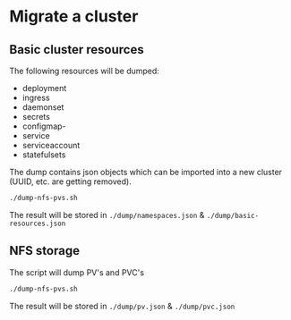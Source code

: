 # Migrate a cluster

## Basic cluster resources

The following resources will be dumped:
- deployment
- ingress
- daemonset
- secrets
- configmap-
- service
- serviceaccount
- statefulsets

The dump contains json objects which can be imported into a new cluster (UUID, etc. are getting removed). 

```bash
./dump-nfs-pvs.sh
```

The result will be stored in `./dump/namespaces.json` & `./dump/basic-resources.json`

## NFS storage
 
The script will dump PV's and PVC's

```bash
./dump-nfs-pvs.sh
```

The result will be stored in `./dump/pv.json` & `./dump/pvc.json`
